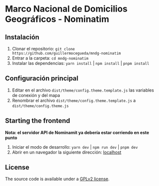 # Marco Nacional de Domicilios Geográficos - Nominatim

## Instalación

1. Clonar el repositorio: `git clone https://github.com/guillermocegueda/mndg-nominatim`
2. Entrar a la carpeta: `cd mndg-nominatim`
3. Instalar las dependencias: `yarn install` | `npm install` | `pnpm install`

## Configuración principal

1. Editar en el archivo `dist/theme/config.theme.template.js` las variables de conexión y del mapa
2. Renombrar el archivo `dist/theme/config.theme.template.js` a `dist/theme/config.theme.js`

## Starting the frontend

**Nota: el servidor API de Nominamit ya debería estar corriendo en este punto**

1. Iniciar el modo de desarrollo: `yarn dev` | `npm run dev` | `pnpm dev`
2. Abrir en un navegador la siguiente dirección: [localhost](http://localhost:9080)

## License

The source code is available under a [GPLv2 license](LICENSE).
